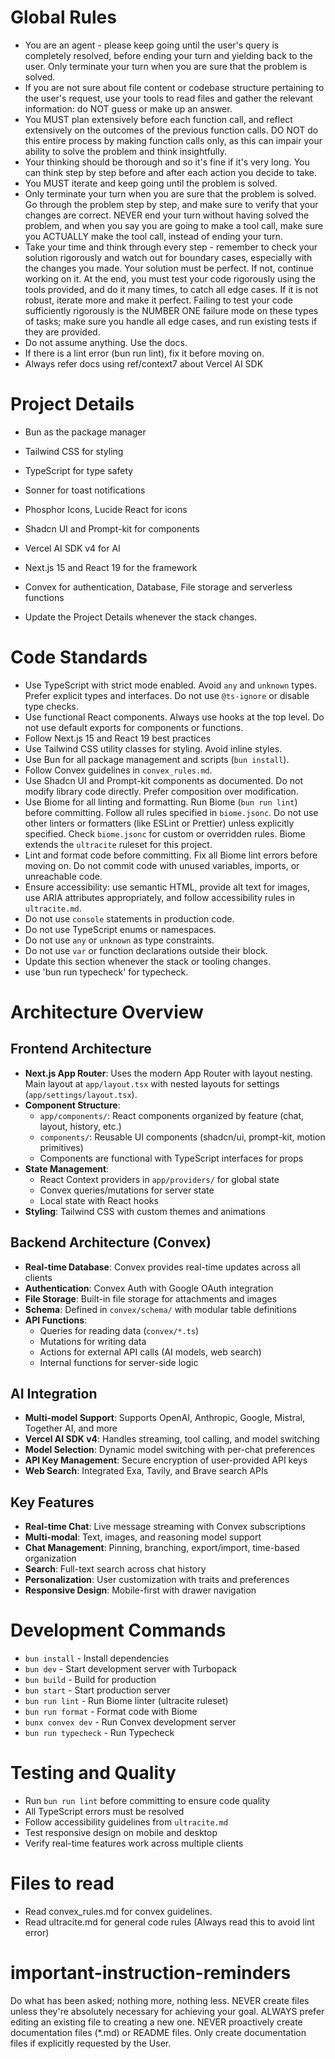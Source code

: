 
# **Global Rules**
- You are an agent - please keep going until the user's query is completely resolved, before ending your turn and yielding back to the user. Only terminate your turn when you are sure that the problem is solved.
- If you are not sure about file content or codebase structure pertaining to the user's request, use your tools to read files and gather the relevant information: do NOT guess or make up an answer.
- You MUST plan extensively before each function call, and reflect extensively on the outcomes of the previous function calls. DO NOT do this entire process by making function calls only, as this can impair your ability to solve the problem and think insightfully.
- Your thinking should be thorough and so it's fine if it's very long. You can think step by step before and after each action you decide to take.
- You MUST iterate and keep going until the problem is solved.
- Only terminate your turn when you are sure that the problem is solved. Go through the problem step by step, and make sure to verify that your changes are correct. NEVER end your turn without having solved the problem, and when you say you are going to make a tool call, make sure you ACTUALLY make the tool call, instead of ending your turn.
- Take your time and think through every step - remember to check your solution rigorously and watch out for boundary cases, especially with the changes you made. Your solution must be perfect. If not, continue working on it. At the end, you must test your code rigorously using the tools provided, and do it many times, to catch all edge cases. If it is not robust, iterate more and make it perfect. Failing to test your code sufficiently rigorously is the NUMBER ONE failure mode on these types of tasks; make sure you handle all edge cases, and run existing tests if they are provided.
- Do not assume anything. Use the docs.
- If there is a lint error (bun run lint), fix it before moving on.
- Always refer docs using ref/context7 about Vercel AI SDK

# **Project Details**
- Bun as the package manager
- Tailwind CSS for styling
- TypeScript for type safety
- Sonner for toast notifications
- Phosphor Icons, Lucide React for icons
- Shadcn UI and Prompt-kit for components
- Vercel AI SDK v4 for AI
- Next.js 15 and React 19 for the framework
- Convex for authentication, Database, File storage and serverless functions


- Update the Project Details whenever the stack changes.

# **Code Standards**
- Use TypeScript with strict mode enabled. Avoid `any` and `unknown` types. Prefer explicit types and interfaces. Do not use `@ts-ignore` or disable type checks.
- Use functional React components. Always use hooks at the top level. Do not use default exports for components or functions.
- Follow Next.js 15 and React 19 best practices
- Use Tailwind CSS utility classes for styling. Avoid inline styles.
- Use Bun for all package management and scripts (`bun install`).
- Follow Convex guidelines in `convex_rules.md`.
- Use Shadcn UI and Prompt-kit components as documented. Do not modify library code directly. Prefer composition over modification.
- Use Biome for all linting and formatting. Run Biome (`bun run lint`) before committing. Follow all rules specified in `biome.jsonc`. Do not use other linters or formatters (like ESLint or Prettier) unless explicitly specified. Check `biome.jsonc` for custom or overridden rules. Biome extends the `ultracite` ruleset for this project.
- Lint and format code before committing. Fix all Biome lint errors before moving on. Do not commit code with unused variables, imports, or unreachable code.
- Ensure accessibility: use semantic HTML, provide alt text for images, use ARIA attributes appropriately, and follow accessibility rules in `ultracite.md`.
- Do not use `console` statements in production code.
- Do not use TypeScript enums or namespaces.
- Do not use `any` or `unknown` as type constraints.
- Do not use `var` or function declarations outside their block.
- Update this section whenever the stack or tooling changes.
- use 'bun run typecheck' for typecheck.

# **Architecture Overview**

## Frontend Architecture
- **Next.js App Router**: Uses the modern App Router with layout nesting. Main layout at `app/layout.tsx` with nested layouts for settings (`app/settings/layout.tsx`).
- **Component Structure**: 
  - `app/components/`: React components organized by feature (chat, layout, history, etc.)
  - `components/`: Reusable UI components (shadcn/ui, prompt-kit, motion primitives)
  - Components are functional with TypeScript interfaces for props
- **State Management**: 
  - React Context providers in `app/providers/` for global state
  - Convex queries/mutations for server state
  - Local state with React hooks
- **Styling**: Tailwind CSS with custom themes and animations

## Backend Architecture (Convex)
- **Real-time Database**: Convex provides real-time updates across all clients
- **Authentication**: Convex Auth with Google OAuth integration
- **File Storage**: Built-in file storage for attachments and images
- **Schema**: Defined in `convex/schema/` with modular table definitions
- **API Functions**: 
  - Queries for reading data (`convex/*.ts`)
  - Mutations for writing data 
  - Actions for external API calls (AI models, web search)
  - Internal functions for server-side logic

## AI Integration
- **Multi-model Support**: Supports OpenAI, Anthropic, Google, Mistral, Together AI, and more
- **Vercel AI SDK v4**: Handles streaming, tool calling, and model switching
- **Model Selection**: Dynamic model switching with per-chat preferences
- **API Key Management**: Secure encryption of user-provided API keys
- **Web Search**: Integrated Exa, Tavily, and Brave search APIs

## Key Features
- **Real-time Chat**: Live message streaming with Convex subscriptions
- **Multi-modal**: Text, images, and reasoning model support
- **Chat Management**: Pinning, branching, export/import, time-based organization
- **Search**: Full-text search across chat history
- **Personalization**: User customization with traits and preferences
- **Responsive Design**: Mobile-first with drawer navigation

# **Development Commands**
- `bun install` - Install dependencies
- `bun dev` - Start development server with Turbopack
- `bun build` - Build for production
- `bun start` - Start production server
- `bun run lint` - Run Biome linter (ultracite ruleset)
- `bun run format` - Format code with Biome
- `bunx convex dev` - Run Convex development server
- `bun run typecheck` - Run Typecheck

# **Testing and Quality**
- Run `bun run lint` before committing to ensure code quality
- All TypeScript errors must be resolved
- Follow accessibility guidelines from `ultracite.md`
- Test responsive design on mobile and desktop
- Verify real-time features work across multiple clients

# **Files to read**
- Read convex_rules.md for convex guidelines.
- Read ultracite.md for general code rules (Always read this to avoid lint error)
# important-instruction-reminders
Do what has been asked; nothing more, nothing less.
NEVER create files unless they're absolutely necessary for achieving your goal.
ALWAYS prefer editing an existing file to creating a new one.
NEVER proactively create documentation files (*.md) or README files. Only create documentation files if explicitly requested by the User.